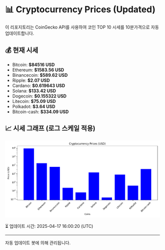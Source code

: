 
# 📊 Cryptocurrency Prices (Updated)

이 리포지토리는 CoinGecko API를 사용하여 코인 TOP 10 시세를 10분가격으로 자동 업데이트합니다.

## 💰 현재 시세
- Bitcoin: **$84516 USD**
- Ethereum: **$1583.56 USD**
- Binancecoin: **$589.62 USD**
- Ripple: **$2.07 USD**
- Cardano: **$0.619643 USD**
- Solana: **$133.42 USD**
- Dogecoin: **$0.155322 USD**
- Litecoin: **$75.09 USD**
- Polkadot: **$3.64 USD**
- Bitcoin-cash: **$334.09 USD**

## 📈 시세 그래프 (로그 스케일 적용)
![Crypto Prices](crypto_prices.png)

⏳ 업데이트 시간: 2025-04-17 16:00:20 (UTC)

---
자동 업데이트 봇에 의해 관리됩니다.

